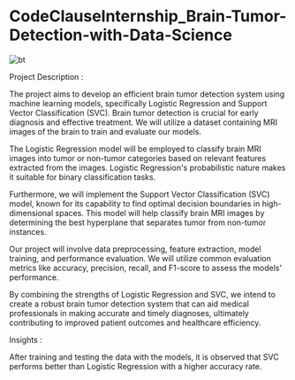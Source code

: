 # CodeClauseInternship_Brain-Tumor-Detection-with-Data-Science


![bt](https://github.com/Shreyathalanki26/CodeClauseInternship_Brain-Tumor-Detection-with-Data-Science/assets/96583621/d417a6d3-39a1-42e9-9a88-7d4a96452136)

Project Description :


The project aims to develop an efficient brain tumor detection system using machine learning models, specifically Logistic Regression and Support Vector Classification (SVC). Brain tumor detection is crucial for early diagnosis and effective treatment. We will utilize a dataset containing MRI images of the brain to train and evaluate our models.

The Logistic Regression model will be employed to classify brain MRI images into tumor or non-tumor categories based on relevant features extracted from the images. Logistic Regression's probabilistic nature makes it suitable for binary classification tasks.

Furthermore, we will implement the Support Vector Classification (SVC) model, known for its capability to find optimal decision boundaries in high-dimensional spaces. This model will help classify brain MRI images by determining the best hyperplane that separates tumor from non-tumor instances.

Our project will involve data preprocessing, feature extraction, model training, and performance evaluation. We will utilize common evaluation metrics like accuracy, precision, recall, and F1-score to assess the models' performance.

By combining the strengths of Logistic Regression and SVC, we intend to create a robust brain tumor detection system that can aid medical professionals in making accurate and timely diagnoses, ultimately contributing to improved patient outcomes and healthcare efficiency.

Insights :


After training and testing the data with the models, it is observed that SVC performs better than Logistic Regression with a higher accuracy rate.

